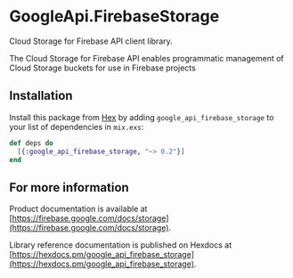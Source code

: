 # GoogleApi.FirebaseStorage

Cloud Storage for Firebase API client library.

The Cloud Storage for Firebase API enables programmatic management of Cloud Storage buckets for use in Firebase projects

## Installation

Install this package from [Hex](https://hex.pm) by adding
`google_api_firebase_storage` to your list of dependencies in `mix.exs`:

```elixir
def deps do
  [{:google_api_firebase_storage, "~> 0.2"}]
end
```

## For more information

Product documentation is available at [https://firebase.google.com/docs/storage](https://firebase.google.com/docs/storage).

Library reference documentation is published on Hexdocs at
[https://hexdocs.pm/google_api_firebase_storage](https://hexdocs.pm/google_api_firebase_storage).

